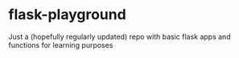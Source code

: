 # flask-playground
Just a (hopefully regularly updated) repo with basic flask apps and functions for learning purposes
